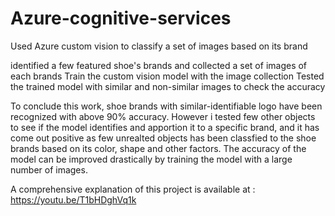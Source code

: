 # Azure-cognitive-services

Used Azure custom vision to classify a set of images based on its brand

identified a few featured shoe's brands and collected a set of images of each brands
Train the custom vision model with the image collection
Tested the trained model with similar and non-similar images to check the accuracy

To conclude this work, shoe brands with similar-identifiable logo have been recognized with above 90% accuracy. However i tested few other objects to see if the model identifies and apportion it to a specific brand, and it has come out positive as few unrealted objects has been classfied to the shoe brands based on its color, shape and other factors. The accuracy of the model can be improved drastically by training the model with a large number of images.

A comprehensive explanation of this project is available at : https://youtu.be/T1bHDghVq1k
